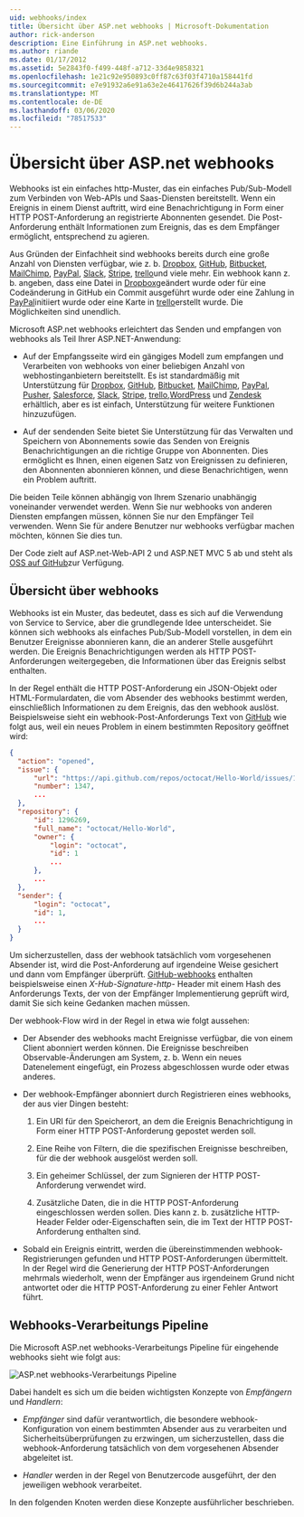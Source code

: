 ```yaml
---
uid: webhooks/index
title: Übersicht über ASP.net webhooks | Microsoft-Dokumentation
author: rick-anderson
description: Eine Einführung in ASP.net webhooks.
ms.author: riande
ms.date: 01/17/2012
ms.assetid: 5e2843f0-f499-448f-a712-33d4e9858321
ms.openlocfilehash: 1e21c92e950893c0ff87c63f03f4710a158441fd
ms.sourcegitcommit: e7e91932a6e91a63e2e46417626f39d6b244a3ab
ms.translationtype: MT
ms.contentlocale: de-DE
ms.lasthandoff: 03/06/2020
ms.locfileid: "78517533"
---
```

# <a name="aspnet-webhooks-overview"></a>Übersicht über ASP.net webhooks

Webhooks ist ein einfaches http-Muster, das ein einfaches Pub/Sub-Modell zum Verbinden von Web-APIs und Saas-Diensten bereitstellt. Wenn ein Ereignis in einem Dienst auftritt, wird eine Benachrichtigung in Form einer HTTP POST-Anforderung an registrierte Abonnenten gesendet. Die Post-Anforderung enthält Informationen zum Ereignis, das es dem Empfänger ermöglicht, entsprechend zu agieren.

Aus Gründen der Einfachheit sind webhooks bereits durch eine große Anzahl von Diensten verfügbar, wie z. b. [Dropbox](http://dropbox.com/), [GitHub](https://www.github.com/), [Bitbucket](https://bitbucket.org/), [MailChimp](http://www.mailchimp.com/), [PayPal](http://www.paypal.com/), [Slack](http://www.slack.com), [Stripe](http://www.stripe.com), [trello](http://www.trello.com/)und viele mehr. Ein webhook kann z. b. angeben, dass eine Datei in [Dropbox](http://dropbox.com/)geändert wurde oder für eine Codeänderung in GitHub ein Commit ausgeführt wurde oder eine Zahlung in [PayPal](http://www.paypal.com/)initiiert wurde oder eine Karte in [trello](http://www.trello.com/)erstellt wurde. Die Möglichkeiten sind unendlich.

Microsoft ASP.net webhooks erleichtert das Senden und empfangen von webhooks als Teil Ihrer ASP.NET-Anwendung:

* Auf der Empfangsseite wird ein gängiges Modell zum empfangen und Verarbeiten von webhooks von einer beliebigen Anzahl von webhostinganbietern bereitstellt. Es ist standardmäßig mit Unterstützung für [Dropbox](http://dropbox.com/), [GitHub](https://www.github.com/), [Bitbucket](https://bitbucket.org/), [MailChimp](http://www.mailchimp.com/), [PayPal](http://www.paypal.com/), [Pusher](http://www.pusher.com), [Salesforce](http://www.salesforce.com), [Slack](http://www.slack.com), [Stripe](http://www.stripe.com), [trello](http://www.trello.com/),[WordPress](http://www.wordpress.com) und [Zendesk](https://www.zendesk.com/) erhältlich, aber es ist einfach, Unterstützung für weitere Funktionen hinzuzufügen.

* Auf der sendenden Seite bietet Sie Unterstützung für das Verwalten und Speichern von Abonnements sowie das Senden von Ereignis Benachrichtigungen an die richtige Gruppe von Abonnenten. Dies ermöglicht es Ihnen, einen eigenen Satz von Ereignissen zu definieren, den Abonnenten abonnieren können, und diese Benachrichtigen, wenn ein Problem auftritt.

Die beiden Teile können abhängig von Ihrem Szenario unabhängig voneinander verwendet werden. Wenn Sie nur webhooks von anderen Diensten empfangen müssen, können Sie nur den Empfänger Teil verwenden. Wenn Sie für andere Benutzer nur webhooks verfügbar machen möchten, können Sie dies tun.

Der Code zielt auf ASP.net-Web-API 2 und ASP.NET MVC 5 ab und steht als [OSS auf GitHub](https://github.com/aspnet/WebHooks)zur Verfügung.

## <a name="webhooks-overview"></a>Übersicht über webhooks

Webhooks ist ein Muster, das bedeutet, dass es sich auf die Verwendung von Service to Service, aber die grundlegende Idee unterscheidet. Sie können sich webhooks als einfaches Pub/Sub-Modell vorstellen, in dem ein Benutzer Ereignisse abonnieren kann, die an anderer Stelle ausgeführt werden. Die Ereignis Benachrichtigungen werden als HTTP POST-Anforderungen weitergegeben, die Informationen über das Ereignis selbst enthalten.

In der Regel enthält die HTTP POST-Anforderung ein JSON-Objekt oder HTML-Formulardaten, die vom Absender des webhooks bestimmt werden, einschließlich Informationen zu dem Ereignis, das den webhook auslöst. Beispielsweise sieht ein webhook-Post-Anforderungs Text von [GitHub](https://www.github.com/) wie folgt aus, weil ein neues Problem in einem bestimmten Repository geöffnet wird:

```json
{
  "action": "opened",
  "issue": {
      "url": "https://api.github.com/repos/octocat/Hello-World/issues/1347",
      "number": 1347,
      ...
  },
  "repository": {
      "id": 1296269,
      "full_name": "octocat/Hello-World",
      "owner": {
          "login": "octocat",
          "id": 1
          ...
      },
      ...
  },
  "sender": {
      "login": "octocat",
      "id": 1,
      ...
  }
}
```

Um sicherzustellen, dass der webhook tatsächlich vom vorgesehenen Absender ist, wird die Post-Anforderung auf irgendeine Weise gesichert und dann vom Empfänger überprüft. [GitHub-webhooks](https://developer.github.com/webhooks/) enthalten beispielsweise einen *X-Hub-Signature-http-* Header mit einem Hash des Anforderungs Texts, der von der Empfänger Implementierung geprüft wird, damit Sie sich keine Gedanken machen müssen.

Der webhook-Flow wird in der Regel in etwa wie folgt aussehen:

* Der Absender des webhooks macht Ereignisse verfügbar, die von einem Client abonniert werden können. Die Ereignisse beschreiben Observable-Änderungen am System, z. b. Wenn ein neues Datenelement eingefügt, ein Prozess abgeschlossen wurde oder etwas anderes.

* Der webhook-Empfänger abonniert durch Registrieren eines webhooks, der aus vier Dingen besteht:

     1. Ein URI für den Speicherort, an dem die Ereignis Benachrichtigung in Form einer HTTP POST-Anforderung gepostet werden soll.

     2. Eine Reihe von Filtern, die die spezifischen Ereignisse beschreiben, für die der webhook ausgelöst werden soll.

     3. Ein geheimer Schlüssel, der zum Signieren der HTTP POST-Anforderung verwendet wird.

     4. Zusätzliche Daten, die in die HTTP POST-Anforderung eingeschlossen werden sollen. Dies kann z. b. zusätzliche HTTP-Header Felder oder-Eigenschaften sein, die im Text der HTTP POST-Anforderung enthalten sind.

* Sobald ein Ereignis eintritt, werden die übereinstimmenden webhook-Registrierungen gefunden und HTTP POST-Anforderungen übermittelt. In der Regel wird die Generierung der HTTP POST-Anforderungen mehrmals wiederholt, wenn der Empfänger aus irgendeinem Grund nicht antwortet oder die HTTP POST-Anforderung zu einer Fehler Antwort führt.

## <a name="webhooks-processing-pipeline"></a>Webhooks-Verarbeitungs Pipeline

Die Microsoft ASP.net webhooks-Verarbeitungs Pipeline für eingehende webhooks sieht wie folgt aus:

![ASP.net webhooks-Verarbeitungs Pipeline](_static/WebHookReceivers.png)

Dabei handelt es sich um die beiden wichtigsten Konzepte von *Empfängern* und *Handlern*:

* *Empfänger* sind dafür verantwortlich, die besondere webhook-Konfiguration von einem bestimmten Absender aus zu verarbeiten und Sicherheitsüberprüfungen zu erzwingen, um sicherzustellen, dass die webhook-Anforderung tatsächlich von dem vorgesehenen Absender abgeleitet ist.

* *Handler* werden in der Regel von Benutzercode ausgeführt, der den jeweiligen webhook verarbeitet.

In den folgenden Knoten werden diese Konzepte ausführlicher beschrieben.

